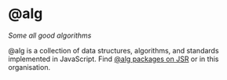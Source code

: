 # @alg

_Some all good algorithms_

@alg is a collection of data structures, algorithms, and standards implemented in JavaScript. Find [@alg packages on JSR](https://jsr.io/@alg) or in this organisation.
